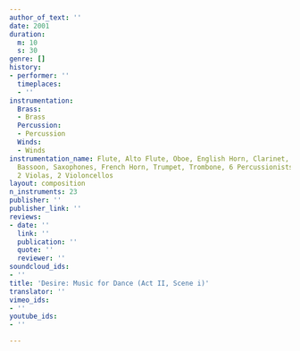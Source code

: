 ```yaml
---
author_of_text: ''
date: 2001
duration:
  m: 10
  s: 30
genre: []
history:
- performer: ''
  timeplaces:
  - ''
instrumentation:
  Brass:
  - Brass
  Percussion:
  - Percussion
  Winds:
  - Winds
instrumentation_name: Flute, Alto Flute, Oboe, English Horn, Clarinet, Bass Clarinet,
  Bassoon, Saxophones, French Horn, Trumpet, Trombone, 6 Percussionists, 2 Violins,
  2 Violas, 2 Violoncellos
layout: composition
n_instruments: 23
publisher: ''
publisher_link: ''
reviews:
- date: ''
  link: ''
  publication: ''
  quote: ''
  reviewer: ''
soundcloud_ids:
- ''
title: 'Desire: Music for Dance (Act II, Scene i)'
translator: ''
vimeo_ids:
- ''
youtube_ids:
- ''

---
```

